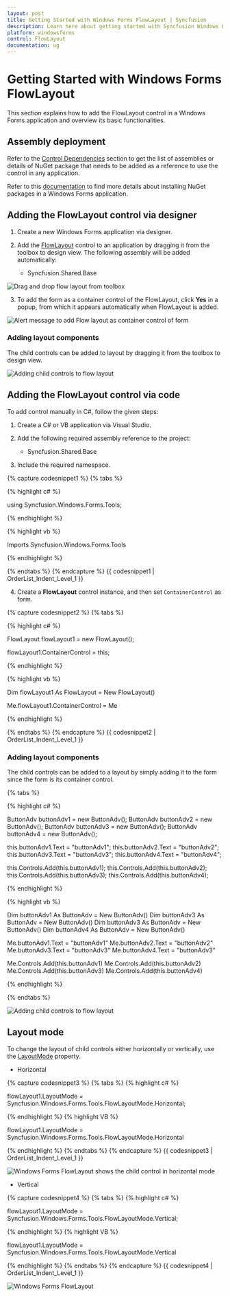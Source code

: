 ```yaml
---
layout: post
title: Getting Started with Windows Forms FlowLayout | Syncfusion
description: Learn here about getting started with Syncfusion Windows Forms FlowLayout control, its elements, and more.
platform: windowsforms
control: FlowLayout
documentation: ug
---
```


# Getting Started with Windows Forms FlowLayout

This section explains how to add the FlowLayout control in a Windows Forms application and overview its basic functionalities.

## Assembly deployment

Refer to the [Control Dependencies](https://help.syncfusion.com/windowsforms/control-dependencies#flowlayout) section to get the list of assemblies or details of NuGet package that needs to be added as a reference to use the control in any application.

Refer to this [documentation](https://help.syncfusion.com/windowsforms/installation/install-nuget-packages) to find more details about installing NuGet packages in a Windows Forms application.

## Adding the FlowLayout control via designer

1. Create a new Windows Forms application via designer.

2. Add the [FlowLayout](https://help.syncfusion.com/cr/windowsforms/Syncfusion.Windows.Forms.Tools.FlowLayout.html) control to an application by dragging it from the toolbox to design view. The following assembly will be added automatically:

    * Syncfusion.Shared.Base

![Drag and drop flow layout from toolbox](GettingStarted_images/GettingStarted_img1.jpeg)

3. To add the form as a container control of the FlowLayout, click **Yes** in a popup, from which it appears automatically when FlowLayout is added.

![Alert message to add Flow layout as container control of form](GettingStarted_images/GettingStarted_img2.jpeg)

### Adding layout components

The child controls can be added to layout by dragging it from the toolbox to design view.

![Adding child controls to flow layout](GettingStarted_images/GettingStarted_img3.jpeg)

## Adding the FlowLayout control via code

To add control manually in C#, follow the given steps:

1. Create a C# or VB application via Visual Studio.

2. Add the following required assembly reference to the project: 

    * Syncfusion.Shared.Base

3. Include the required namespace.

{% capture codesnippet1 %}
{% tabs %}

{% highlight c# %}

using Syncfusion.Windows.Forms.Tools;

{% endhighlight %}

{% highlight vb %}

Imports Syncfusion.Windows.Forms.Tools

{% endhighlight %}

{% endtabs %}
{% endcapture %}
{{ codesnippet1 | OrderList_Indent_Level_1 }}

4. Create a **FlowLayout** control instance, and then set `ContainerControl` as form.

{% capture codesnippet2 %}
{% tabs %}

{% highlight c# %}

FlowLayout flowLayout1 = new FlowLayout();

flowLayout1.ContainerControl = this;

{% endhighlight %}

{% highlight vb %}

Dim flowLayout1 As FlowLayout = New FlowLayout()

Me.flowLayout1.ContainerControl = Me

{% endhighlight %}

{% endtabs %}
{% endcapture %}
{{ codesnippet2 | OrderList_Indent_Level_1 }}

### Adding layout components

The child controls can be added to a layout by simply adding it to the form since the form is its container control.

{% tabs %}

{% highlight c# %}

ButtonAdv buttonAdv1 = new ButtonAdv();
ButtonAdv buttonAdv2 = new ButtonAdv();
ButtonAdv buttonAdv3 = new ButtonAdv();
ButtonAdv buttonAdv4 = new ButtonAdv();

this.buttonAdv1.Text = "buttonAdv1";
this.buttonAdv2.Text = "buttonAdv2";
this.buttonAdv3.Text = "buttonAdv3";
this.buttonAdv4.Text = "buttonAdv4";

this.Controls.Add(this.buttonAdv1);
this.Controls.Add(this.buttonAdv2);
this.Controls.Add(this.buttonAdv3);
this.Controls.Add(this.buttonAdv4);

{% endhighlight %}

{% highlight vb %}

Dim buttonAdv1 As ButtonAdv = New ButtonAdv()
Dim buttonAdv3 As ButtonAdv = New ButtonAdv()
Dim buttonAdv3 As ButtonAdv = New ButtonAdv()
Dim buttonAdv4 As ButtonAdv = New ButtonAdv()

Me.buttonAdv1.Text = "buttonAdv1"
Me.buttonAdv2.Text = "buttonAdv2"
Me.buttonAdv3.Text = "buttonAdv3"
Me.buttonAdv4.Text = "buttonAdv3"

Me.Controls.Add(this.buttonAdv1)
Me.Controls.Add(this.buttonAdv2)
Me.Controls.Add(this.buttonAdv3)
Me.Controls.Add(this.buttonAdv4)

{% endhighlight %}

{% endtabs %}

![Adding child controls to flow layout](GettingStarted_images/childcontrol.png)

## Layout mode

To change the layout of child controls either horizontally or vertically, use the [LayoutMode](https://help.syncfusion.com/cr/windowsforms/Syncfusion.Windows.Forms.Tools.FlowLayout.html#Syncfusion_Windows_Forms_Tools_FlowLayout_LayoutMode) property.

* Horizontal

{% capture codesnippet3 %}
{% tabs %}
{% highlight c# %}

flowLayout1.LayoutMode = Syncfusion.Windows.Forms.Tools.FlowLayoutMode.Horizontal;

{% endhighlight %}
{% highlight VB %}

flowLayout1.LayoutMode = Syncfusion.Windows.Forms.Tools.FlowLayoutMode.Horizontal

{% endhighlight %}
{% endtabs %}
{% endcapture %}
{{ codesnippet3 | OrderList_Indent_Level_1 }}

![Windows Forms FlowLayout shows the child control in horizontal mode](GettingStarted_images/horizontal.gif)

* Vertical

{% capture codesnippet4 %}
{% tabs %}
{% highlight c# %}

flowLayout1.LayoutMode = Syncfusion.Windows.Forms.Tools.FlowLayoutMode.Vertical;

{% endhighlight %}
{% highlight VB %}

flowLayout1.LayoutMode = Syncfusion.Windows.Forms.Tools.FlowLayoutMode.Vertical

{% endhighlight %}
{% endtabs %}
{% endcapture %}
{{ codesnippet4 | OrderList_Indent_Level_1 }}

![Windows Forms FlowLayout](GettingStarted_images/Flowlayout_vertical.png)
